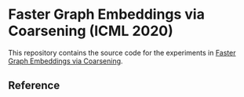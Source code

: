 Faster Graph Embeddings via Coarsening (ICML 2020)
===========

This repository contains the source code for the experiments in
[Faster Graph Embeddings via Coarsening](https://arxiv.org/abs/2007.02817).

## Reference
